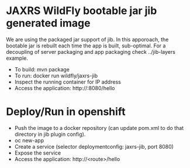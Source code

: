 # JAXRS WildFly bootable jar jib generated image

We are using the packaged jar support of jib.
In this apporoach, the bootable jar is rebuilt each time the app is built, sub-optimal.
For a decoupling of server packaging and app packaging check ../jib-layers example.

* To build: mvn package
* To run: docker run wildfly/jaxrs-jib
* Inspect the running container for IP address
* Access the application: http://<container ip>:8080/hello

Deploy/Run in openshift
=======================
* Push the image to a docker repository (can update pom.xml to do that directory in jib plugin config).
* oc new-app <image>
* Create a service (selector deploymentconfig: jaxrs-jib, port 8080)
* Expose the service
* Access the application: http://\<route\>/hello
